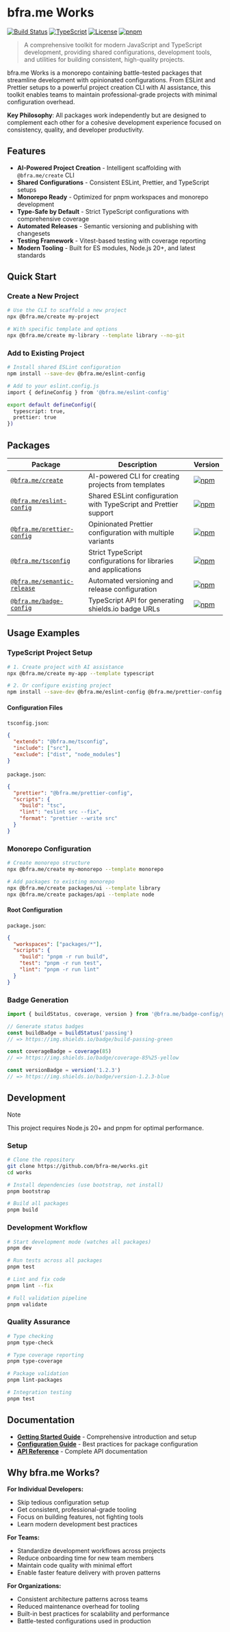 # bfra.me Works

[![Build Status](https://img.shields.io/github/actions/workflow/status/bfra-me/works/main.yaml?style=for-the-badge&label=Build)](https://github.com/bfra-me/works/actions) [![TypeScript](https://img.shields.io/badge/TypeScript-blue?style=for-the-badge&logo=typescript&logoColor=white)](https://www.typescriptlang.org) [![License](https://img.shields.io/badge/License-MIT-yellow?style=for-the-badge)](license.md) [![pnpm](https://img.shields.io/badge/pnpm-workspace-orange?style=for-the-badge&logo=pnpm)](https://pnpm.io)

> A comprehensive toolkit for modern JavaScript and TypeScript development, providing shared configurations, development tools, and utilities for building consistent, high-quality projects.

bfra.me Works is a monorepo containing battle-tested packages that streamline development with opinionated configurations. From ESLint and Prettier setups to a powerful project creation CLI with AI assistance, this toolkit enables teams to maintain professional-grade projects with minimal configuration overhead.

**Key Philosophy**: All packages work independently but are designed to complement each other for a cohesive development experience focused on consistency, quality, and developer productivity.

## Features

- **AI-Powered Project Creation** - Intelligent scaffolding with `@bfra.me/create` CLI
- **Shared Configurations** - Consistent ESLint, Prettier, and TypeScript setups
- **Monorepo Ready** - Optimized for pnpm workspaces and monorepo development
- **Type-Safe by Default** - Strict TypeScript configurations with comprehensive coverage
- **Automated Releases** - Semantic versioning and publishing with changesets
- **Testing Framework** - Vitest-based testing with coverage reporting
- **Modern Tooling** - Built for ES modules, Node.js 20+, and latest standards

## Quick Start

### Create a New Project

```bash
# Use the CLI to scaffold a new project
npx @bfra.me/create my-project

# With specific template and options
npx @bfra.me/create my-library --template library --no-git
```

### Add to Existing Project

```bash
# Install shared ESLint configuration
npm install --save-dev @bfra.me/eslint-config

# Add to your eslint.config.js
import { defineConfig } from '@bfra.me/eslint-config'

export default defineConfig({
  typescript: true,
  prettier: true
})
```

## Packages

| Package | Description | Version |
| --- | --- | --- |
| [`@bfra.me/create`](packages/create/README.md) | AI-powered CLI for creating projects from templates | [![npm](https://img.shields.io/npm/v/@bfra.me/create?style=for-the-badge)](https://www.npmjs.com/package/@bfra.me/create) |
| [`@bfra.me/eslint-config`](packages/eslint-config/readme.md) | Shared ESLint configuration with TypeScript and Prettier support | [![npm](https://img.shields.io/npm/v/@bfra.me/eslint-config?style=for-the-badge)](https://www.npmjs.com/package/@bfra.me/eslint-config) |
| [`@bfra.me/prettier-config`](packages/prettier-config/readme.md) | Opinionated Prettier configuration with multiple variants | [![npm](https://img.shields.io/npm/v/@bfra.me/prettier-config?style=for-the-badge)](https://www.npmjs.com/package/@bfra.me/prettier-config) |
| [`@bfra.me/tsconfig`](packages/tsconfig/readme.md) | Strict TypeScript configurations for libraries and applications | [![npm](https://img.shields.io/npm/v/@bfra.me/tsconfig?style=for-the-badge)](https://www.npmjs.com/package/@bfra.me/tsconfig) |
| [`@bfra.me/semantic-release`](packages/semantic-release/readme.md) | Automated versioning and release configuration | [![npm](https://img.shields.io/npm/v/@bfra.me/semantic-release?style=for-the-badge)](https://www.npmjs.com/package/@bfra.me/semantic-release) |
| [`@bfra.me/badge-config`](packages/badge-config/README.md) | TypeScript API for generating shields.io badge URLs | [![npm](https://img.shields.io/npm/v/@bfra.me/badge-config?style=for-the-badge)](https://www.npmjs.com/package/@bfra.me/badge-config) |

## Usage Examples

### TypeScript Project Setup

```bash
# 1. Create project with AI assistance
npx @bfra.me/create my-app --template typescript

# 2. Or configure existing project
npm install --save-dev @bfra.me/eslint-config @bfra.me/prettier-config @bfra.me/tsconfig
```

#### Configuration Files

`tsconfig.json`:

```json
{
  "extends": "@bfra.me/tsconfig",
  "include": ["src"],
  "exclude": ["dist", "node_modules"]
}
```

`package.json`:

```json
{
  "prettier": "@bfra.me/prettier-config",
  "scripts": {
    "build": "tsc",
    "lint": "eslint src --fix",
    "format": "prettier --write src"
  }
}
```

### Monorepo Configuration

```bash
# Create monorepo structure
npx @bfra.me/create my-monorepo --template monorepo

# Add packages to existing monorepo
npx @bfra.me/create packages/ui --template library
npx @bfra.me/create packages/api --template node
```

#### Root Configuration

`package.json`:

```json
{
  "workspaces": ["packages/*"],
  "scripts": {
    "build": "pnpm -r run build",
    "test": "pnpm -r run test",
    "lint": "pnpm -r run lint"
  }
}
```

### Badge Generation

```typescript
import { buildStatus, coverage, version } from '@bfra.me/badge-config/generators'

// Generate status badges
const buildBadge = buildStatus('passing')
// => https://img.shields.io/badge/build-passing-green

const coverageBadge = coverage(85)
// => https://img.shields.io/badge/coverage-85%25-yellow

const versionBadge = version('1.2.3')
// => https://img.shields.io/badge/version-1.2.3-blue
```

## Development

> [!NOTE]
>
> This project requires Node.js 20+ and pnpm for optimal performance.

### Setup

```bash
# Clone the repository
git clone https://github.com/bfra-me/works.git
cd works

# Install dependencies (use bootstrap, not install)
pnpm bootstrap

# Build all packages
pnpm build
```

### Development Workflow

```bash
# Start development mode (watches all packages)
pnpm dev

# Run tests across all packages
pnpm test

# Lint and fix code
pnpm lint --fix

# Full validation pipeline
pnpm validate
```

### Quality Assurance

```bash
# Type checking
pnpm type-check

# Type coverage reporting
pnpm type-coverage

# Package validation
pnpm lint-packages

# Integration testing
pnpm test
```

## Documentation

- **[Getting Started Guide](docs/src/content/docs/getting-started/introduction.mdx)** - Comprehensive introduction and setup
- **[Configuration Guide](docs/src/content/docs/guides/configuration.mdx)** - Best practices for package configuration
- **[API Reference](docs/src/content/docs/reference/index.mdx)** - Complete API documentation

## Why bfra.me Works?

**For Individual Developers:**

- Skip tedious configuration setup
- Get consistent, professional-grade tooling
- Focus on building features, not fighting tools
- Learn modern development best practices

**For Teams:**

- Standardize development workflows across projects
- Reduce onboarding time for new team members
- Maintain code quality with minimal effort
- Enable faster feature delivery with proven patterns

**For Organizations:**

- Consistent architecture patterns across teams
- Reduced maintenance overhead for tooling
- Built-in best practices for scalability and performance
- Battle-tested configurations used in production

